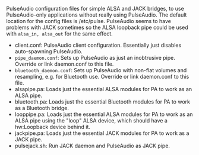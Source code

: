 PulseAudio configuration files for simple ALSA and JACK bridges, to use PulseAudio-only applications without really using PulseAudio. The default location for the config files is /etc/pulse.
PulseAudio seems to have problems with JACK sometimes so the ALSA loopback pipe could be used with `alsa_in, alsa_out` for the same effect.

* client.conf: PulseAudio client configuration. Essentially just disables auto-spawning PulseAudio.
* `pipe_daemon.conf`: Sets up PulseAudio as just an inobtrusive pipe. Override or link daemon.conf to this file.
* `bluetooth_daemon.conf`: Sets up PulseAudio with non-flat volumes and resampling, e.g. for Bluetooth use. Override or link daemon.conf to this file.
* alsapipe.pa: Loads just the essential ALSA modules for PA to work as an ALSA pipe.
* bluetooth.pa: Loads just the essential Bluetooth modules for PA to work as a Bluetooth bridge.
* looppipe.pa: Loads just the essential ALSA modules for PA to work as an ALSA pipe using the "loop" ALSA device, which should have a hw:Loopback device behind it.
* jackpipe.pa: Loads just the essential JACK modules for PA to work as a JACK pipe.
* pulsejack.sh: Run JACK daemon and PulseAudio as JACK pipe.
